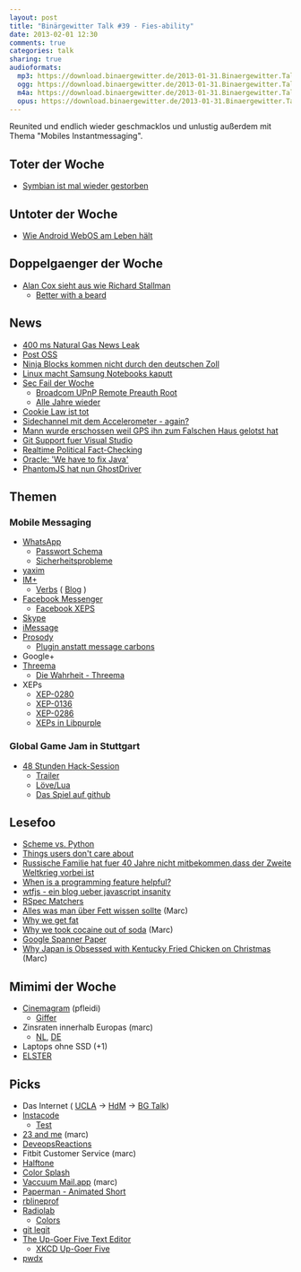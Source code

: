 ```yaml
---
layout: post
title: "Binärgewitter Talk #39 - Fies-ability"
date: 2013-02-01 12:30
comments: true
categories: talk
sharing: true
audioformats:
  mp3: https://download.binaergewitter.de/2013-01-31.Binaergewitter.Talk.39.mp3
  ogg: https://download.binaergewitter.de/2013-01-31.Binaergewitter.Talk.39.ogg
  m4a: https://download.binaergewitter.de/2013-01-31.Binaergewitter.Talk.39.m4a
  opus: https://download.binaergewitter.de/2013-01-31.Binaergewitter.Talk.39.opus
---
```

Reunited und endlich wieder geschmacklos und unlustig außerdem mit Thema "Mobiles Instantmessaging".

## Toter der Woche

- [Symbian ist mal wieder gestorben](http://www.osnews.com/story/26734/The_end_of_the_line_for_Symbian)

## Untoter der Woche

- [Wie Android WebOS am Leben hält](http://arstechnica.com/gadgets/2013/01/reviving-the-dead-how-android-devices-are-keeping-webos-alive/)

## Doppelgaenger der Woche

- [Alan Cox sieht aus wie Richard Stallman](http://www.golem.de/news/linux-kernel-hacker-alan-cox-nimmt-eine-auszeit-1301-97166.html)
    * [Better with a beard](http://betterwithabeard.tumblr.com/)

## News

- [400 ms Natural Gas News Leak](http://www.nanex.net/aqck2/4090.html)
- [Post OSS](http://tieguy.org/blog/2013/01/27/taking-post-open-source-seriously-as-a-statement-about-copyright-law/)
- [Ninja Blocks kommen nicht durch den deutschen Zoll](http://www.golem.de/news/ninja-blocks-es-ist-sehr-frustrierend-fuer-uns-1301-97211.html)
- [Linux macht Samsung Notebooks kaputt](http://www.golem.de/news/uefi-linux-macht-samsungs-notebooks-kaputt-1301-97270.html)
- [Sec Fail der Woche](http://www.heise.de/newsticker/meldung/Millionen-Geraete-ueber-UPnP-angreifbar-1793625.html)
    - [Broadcom UPnP Remote Preauth Root](http://packetstormsecurity.com/files/119935/DC-2013-01-003.txt)
    - [Alle Jahre wieder](http://www.kb.cert.org/vuls/id/357851)
- [Cookie Law ist tot](http://blog.silktide.com/2013/01/the-stupid-cookie-law-is-dead-at-last/)
- [Sidechannel mit dem Accelerometer - again?](http://packetstormsecurity.com/files/119906/aviv-acsac12-accel.pdf)
- [Mann wurde erschossen weil GPS ihn zum Falschen Haus gelotst hat](http://mashable.com/2013/01/30/man-shot-gps/)
- [Git Support fuer Visual Studio](http://www.hanselman.com/blog/GitSupportForVisualStudioGitTFSAndVSPutIntoContext.aspx)
- [Realtime Political Fact-Checking](http://techcrunch.com/2013/01/29/realtime-political-fact-checking-becomes-a-reality-with-wapos-truth-teller/)
- [Oracle: 'We have to fix Java'](http://www.esecurityplanet.com/network-security/oracle-we-have-to-fix-java.html)
- [ PhantomJS hat nun GhostDriver ](https://github.com/ariya/phantomjs/blob/797b47ae819d510da3cb70706f08c7d316d1f29a/ChangeLog#L25)

## Themen

### Mobile Messaging

- [WhatsApp](http://www.whatsapp.com/)
    * [Passwort Schema](https://github.com/venomous0x/WhatsAPI#password-overview)
    * [Sicherheitsprobleme](http://en.wikipedia.org/wiki/Whatsapp#Security_concerns)
- [yaxim](https://github.com/pfleidi/yaxim/wiki)
- [IM+](https://plus.im/)
    * [Verbs](http://verbs.im/) ( [Blog](http://verbs.im/blog/) )
- [Facebook Messenger](https://www.facebook.com/mobile/messenger)
    * [Facebook XEPS](https://developers.facebook.com/docs/chat/#features)
- [Skype](http://www.skype.com/)
- [iMessage](https://www.apple.com/ios/messages/)
- [Prosody](http://prosody.im/)
    * [Plugin anstatt message carbons](http://cyberasylum.eu/blog/7-open-source/41-forced-messages-broadcast-to-all-connected-resources-with-prosody-jabber-server-message-forced-broadcast-module)
- Google+
- [Threema](http://threema.ch/en/)
    * [Die Wahrheit - Threema](http://monoxyd.de/20130118-die-wahrheit-017-threema-smartphone-messenger-mit-verschlusselung)
- XEPs
    * [XEP-0280](http://xmpp.org/extensions/xep-0280.html)
    * [XEP-0136](http://xmpp.org/extensions/xep-0136.html)
    * [XEP-0286](http://xmpp.org/extensions/xep-0286.html)
    * [XEPs in Libpurple](https://developer.pidgin.im/wiki/SupportedXEPs)

### Global Game Jam in Stuttgart

- [48 Stunden Hack-Session](http://globalgamejam.org/2013/party-planet-45-heartbeat)
    * [Trailer](http://www.youtube.com/watch?v=fcQe39m9rAQ&feature=youtu.be)
    * [Löve/Lua](https://love2d.org/)
    * [Das Spiel auf github](https://github.com/PVince81/pp45hb)

## Lesefoo

- [Scheme vs. Python](http://www.cs.berkeley.edu/~bh/proglang.html)
- [Things users don't care about](http://bokardo.com/archives/things-users-dont-care-about/)
- [Russische Familie hat fuer 40 Jahre nicht mitbekommen,dass der Zweite Weltkrieg vorbei ist](
http://www.smithsonianmag.com/history-archaeology/For-40-Years-This-Russian-Family-Was-Cut-Off-From-Human-Contact-Unaware-of-World-War-II-188843001.html)
- [When is a programming feature helpful?](http://cliffordbeshers.blogspot.co.uk/2013/01/when-is-programming-feature-helpful.html)
- [wtfjs - ein blog ueber javascript insanity](http://wtfjs.com/)
- [RSpec Matchers](https://www.relishapp.com/rspec/rspec-expectations/docs/built-in-matchers)
- [Alles was man über Fett wissen sollte](http://blog.paleosophie.de/2012/03/04/alles-was-man-ueber-fett-wissen-sollte/) (Marc)
- [Why we get fat](http://www.sciencebasedmedicine.org/index.php/why-we-get-fat/)
- [Why we took cocaine out of soda](http://www.theatlantic.com/health/archive/2013/01/why-we-took-cocaine-out-of-soda/272694/) (Marc)
- [Google Spanner Paper](http://research.google.com/archive/spanner.html)
- [Why Japan is Obsessed with Kentucky Fried Chicken on Christmas](http://blogs.smithsonianmag.com/food/2012/12/why-japan-is-obsessed-with-kentucky-fried-chicken-on-christmas/) (Marc)

## Mimimi der Woche

- [Cinemagram](http://cinemagr.am/) (pfleidi)
    * [Giffer](https://itunes.apple.com/de/app/giffer!-pro-animated-gif-app/id521412113?l=en&mt=8)
- Zinsraten innerhalb Europas (marc)
    * [NL](http://moneyou.nl/sparen/particulier/moneyou-sparen-vrij-opneembaar.aspx), [DE](http://moneyou.de/tagesgeld/zinsen-konditionen.aspx)
- Laptops ohne SSD (+1)
- [ELSTER](http://www.heise.de/newsticker/meldung/BSI-warnt-vor-virenverseuchten-ELSTER-Steuerbescheiden-1795174.html)

## Picks

- Das Internet ( [UCLA](http://oak.cs.ucla.edu/cs144/schedule.html) -> [HdM](http://oak.cs.ucla.edu/cs144/handouts/nosqldbs.pdf) -> [BG Talk](
http://blog.binaergewitter.de/blog/2011/01/09/binaergewitter-number-1-nosql/))
- [Instacode](http://instacode.linology.info/)
    * [Test](http://instacode.linology.info/53653)
- [23 and me](https://www.23andme.com/) (marc)
- [DeveopsReactions](http://devopsreactions.tumblr.com/)
- Fitbit Customer Service (marc)
- [Halftone](https://itunes.apple.com/de/app/halftone/id419957803?l=en&mt=8)
- [Color Splash](https://itunes.apple.com/de/app/color-splash/id304871603?l=en&mt=8)
- [Vaccuum Mail.app](http://brettterpstra.com/2012/09/15/vacuuming-your-mail-app-index-still-works-wonders/) (marc)
- [Paperman - Animated Short](http://www.youtube.com/watch?feature=player_embedded&v=aTLySbGoMX0#!)
- [rblineprof](https://github.com/tmm1/rblineprof)
- [Radiolab](http://www.radiolab.org/)
    * [Colors](http://www.radiolab.org/2012/may/21/)
- [git legit](http://www.git-legit.org/)
- [The Up-Goer Five Text Editor](http://splasho.com/upgoer5/)
    - [XKCD Up-Goer Five](http://xkcd.com/1133/)
- [pwdx](http://www.cyberciti.biz/tips/linux-report-current-working-directory-of-process.html)

